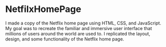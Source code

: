 # NetfilxHomePage
I made a copy of the Netflix home page using HTML, CSS, and JavaScript. My goal was to recreate the familiar and immersive user interface that millions of users around the world are used to. I replicated the layout, design, and some functionality of the Netflix home page.
